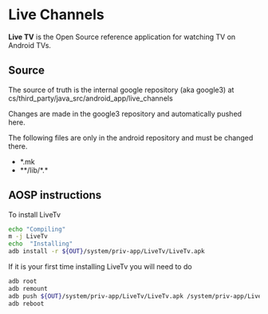 # Live Channels

__Live TV__ is the Open Source reference application for watching TV on Android TVs.


## Source
The source of truth is the internal google repository (aka google3) at
cs/third_party/java_src/android_app/live_channels

Changes are made in the google3 repository and automatically pushed here.

The following files are only in the android repository and must be changed there.

* *.mk
* \*\*/lib/\*.\*


## AOSP instructions

To install LiveTv

```bash
echo "Compiling"
m -j LiveTv
echo  "Installing"
adb install -r ${OUT}/system/priv-app/LiveTv/LiveTv.apk

```

If it is your first time installing LiveTv you will need to do

```bash
adb root
adb remount
adb push ${OUT}/system/priv-app/LiveTv/LiveTv.apk /system/priv-app/LiveTv/LiveTv.apk
adb reboot
```